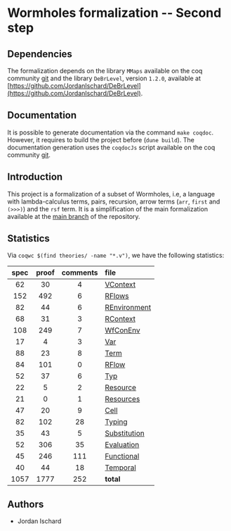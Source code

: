 # Wormholes formalization -- Second step

## Dependencies

The formalization depends on the library `MMaps` available on the coq community [git](https://github.com/coq-community/coq-mmaps) and the library `DeBrLevel`, version `1.2.0`, available at [https://github.com/JordanIschard/DeBrLevel](https://github.com/JordanIschard/DeBrLevel).

## Documentation

It is possible to generate documentation via the command `make coqdoc`. However, it requires to build the project before (`dune build`). The documentation generation uses the `coqdocJs` script available on the coq community [git](https://github.com/coq-community/coqdocjs).

## Introduction

This project is a formalization of a subset of Wormholes, i.e, a language with lambda-calculus terms, pairs, recursion, arrow terms (`arr`, `first` and `(>>>)`) and the `rsf` term. It is a simplification of the main formalization available at the [main branch](https://github.com/JordanIschard/Mechanized-Wormholes/tree/main) of the repository.

## Statistics

Via `coqwc $(find theories/ -name "*.v")`, we have the following statistics:

| spec | proof | comments | file |
|:---:|:---:|:---:|:---|
|   62|   30|    4| [VContext](theories/Environments_Contexts/VContext.v) |
|  152|  492|    6| [RFlows](theories/Environments_Contexts/RFlows.v) |
|   82|   44|    6| [REnvironment](theories/Environments_Contexts/REnvironment.v) |
|   68|   31|    3| [RContext](theories/Environments_Contexts/RContext.v) |
|  108|  249|    7| [WfConEnv](theories/Environments_Contexts/WfConEnv.v) |
|   17|    4|    3| [Var](theories/Syntax/Var.v) |
|   88|   23|    8| [Term](theories/Syntax/Term.v) |
|   84|  101|    0| [RFlow](theories/Syntax/RFlow.v) |
|   52|   37|    6| [Typ](theories/Syntax/Typ.v) |
|   22|    5|    2| [Resource](theories/Syntax/Resource.v) |
|   21|    0|    1| [Resources](theories/Syntax/Resources.v) |
|   47|   20|    9| [Cell](theories/Syntax/Cell.v) |
|   82|  102|   28| [Typing](theories/Typing.v) |
|   35|   43|    5| [Substitution](theories/Substitution.v) |
|   52|  306|   35| [Evaluation](theories/Evaluation.v) |
|   45|  246|  111| [Functional](theories/Functional.v) |
|   40|   44|   18| [Temporal](theories/Temporal.v) |
| 1057| 1777|  252| **total** |

## Authors

- Jordan Ischard